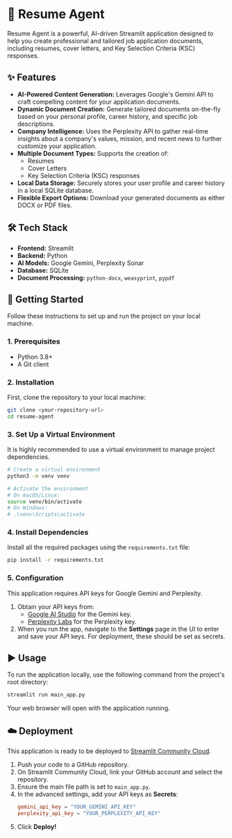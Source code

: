 # 🤖 Resume Agent

Resume Agent is a powerful, AI-driven Streamlit application designed to help you create professional and tailored job application documents, including resumes, cover letters, and Key Selection Criteria (KSC) responses.

## ✨ Features

- **AI-Powered Content Generation:** Leverages Google's Gemini API to craft compelling content for your application documents.
- **Dynamic Document Creation:** Generate tailored documents on-the-fly based on your personal profile, career history, and specific job descriptions.
- **Company Intelligence:** Uses the Perplexity API to gather real-time insights about a company's values, mission, and recent news to further customize your application.
- **Multiple Document Types:** Supports the creation of:
    - Resumes
    - Cover Letters
    - Key Selection Criteria (KSC) responses
- **Local Data Storage:** Securely stores your user profile and career history in a local SQLite database.
- **Flexible Export Options:** Download your generated documents as either DOCX or PDF files.

## 🛠️ Tech Stack

- **Frontend:** Streamlit
- **Backend:** Python
- **AI Models:** Google Gemini, Perplexity Sonar
- **Database:** SQLite
- **Document Processing:** `python-docx`, `weasyprint`, `pypdf`

## 🚀 Getting Started

Follow these instructions to set up and run the project on your local machine.

### 1. Prerequisites

- Python 3.8+
- A Git client

### 2. Installation

First, clone the repository to your local machine:

```bash
git clone <your-repository-url>
cd resume-agent
```

### 3. Set Up a Virtual Environment

It is highly recommended to use a virtual environment to manage project dependencies.

```bash
# Create a virtual environment
python3 -m venv venv

# Activate the environment
# On macOS/Linux:
source venv/bin/activate
# On Windows:
# .\venv\Scripts\activate
```

### 4. Install Dependencies

Install all the required packages using the `requirements.txt` file:

```bash
pip install -r requirements.txt
```

### 5. Configuration

This application requires API keys for Google Gemini and Perplexity.

1.  Obtain your API keys from:
    - [Google AI Studio](https://aistudio.google.com/app/apikey) for the Gemini key.
    - [Perplexity Labs](https://www.perplexity.ai/settings/api) for the Perplexity key.
2.  When you run the app, navigate to the **Settings** page in the UI to enter and save your API keys. For deployment, these should be set as secrets.

## ▶️ Usage

To run the application locally, use the following command from the project's root directory:

```bash
streamlit run main_app.py
```

Your web browser will open with the application running.

## ☁️ Deployment

This application is ready to be deployed to [Streamlit Community Cloud](https://share.streamlit.io).

1.  Push your code to a GitHub repository.
2.  On Streamlit Community Cloud, link your GitHub account and select the repository.
3.  Ensure the main file path is set to `main_app.py`.
4.  In the advanced settings, add your API keys as **Secrets**:
    ```toml
    gemini_api_key = "YOUR_GEMINI_API_KEY"
    perplexity_api_key = "YOUR_PERPLEXITY_API_KEY"
    ```
5.  Click **Deploy!**
